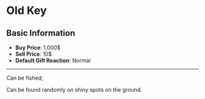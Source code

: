 # Old Key

## Basic Information

- **Buy Price**: 1,000$
- **Sell Price**: 10$
- **Default Gift Reaction**: Normal

---
Can be fished;

Can be found randomly on shiny spots on the ground.
